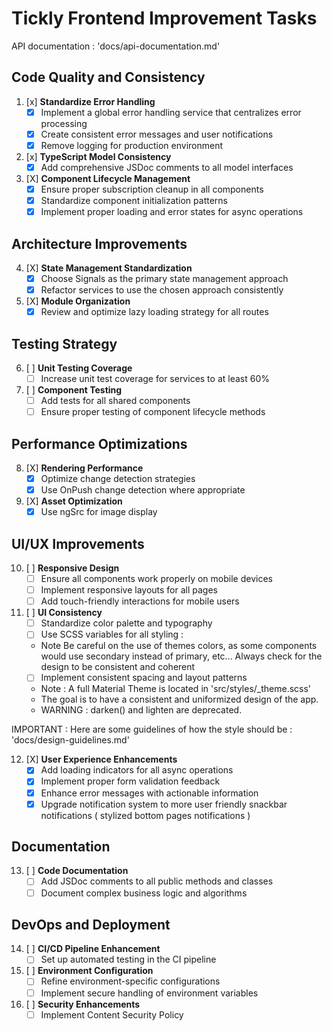 # Tickly Frontend Improvement Tasks

API documentation : 'docs/api-documentation.md'

## Code Quality and Consistency

1. [x] **Standardize Error Handling**
   - [x] Implement a global error handling service that centralizes error processing
   - [x] Create consistent error messages and user notifications
   - [x] Remove logging for production environment

2. [x] **TypeScript Model Consistency**
   - [x] Add comprehensive JSDoc comments to all model interfaces

3. [X] **Component Lifecycle Management**
   - [X] Ensure proper subscription cleanup in all components
   - [X] Standardize component initialization patterns
   - [X] Implement proper loading and error states for async operations

## Architecture Improvements

4. [X] **State Management Standardization**
   - [X] Choose Signals as the primary state management approach
   - [X] Refactor services to use the chosen approach consistently

5. [X] **Module Organization**
   - [X] Review and optimize lazy loading strategy for all routes

## Testing Strategy

6. [ ] **Unit Testing Coverage**
    - [ ] Increase unit test coverage for services to at least 60%

7. [ ] **Component Testing**
    - [ ] Add tests for all shared components
    - [ ] Ensure proper testing of component lifecycle methods

## Performance Optimizations

8. [X] **Rendering Performance**
    - [X] Optimize change detection strategies
    - [X] Use OnPush change detection where appropriate

9. [X] **Asset Optimization**
    - [X] Use ngSrc for image display

## UI/UX Improvements

10. [ ] **Responsive Design**
    - [ ] Ensure all components work properly on mobile devices
    - [ ] Implement responsive layouts for all pages
    - [ ] Add touch-friendly interactions for mobile users

11. [ ] **UI Consistency**
    - [ ] Standardize color palette and typography
    - [ ] Use SCSS variables for all styling : 
    - Note Be careful on the use of themes colors, as some components would use secondary instead of primary, etc... Always check for the design to be consistent and coherent
    - [ ] Implement consistent spacing and layout patterns
    - Note : A full Material Theme is located in 'src/styles/_theme.scss'
    - The goal is to have a consistent and uniformized design of the app.
    - WARNING :  darken() and lighten are deprecated.

IMPORTANT : Here are some guidelines of how the style should be : 'docs/design-guidelines.md'

12. [X] **User Experience Enhancements**
    - [X] Add loading indicators for all async operations
    - [X] Implement proper form validation feedback
    - [X] Enhance error messages with actionable information
    - [X] Upgrade notification system to more user friendly snackbar notifications ( stylized bottom pages notifications )

## Documentation

13. [ ] **Code Documentation**
    - [ ] Add JSDoc comments to all public methods and classes
    - [ ] Document complex business logic and algorithms

## DevOps and Deployment

14. [ ] **CI/CD Pipeline Enhancement**
    - [ ] Set up automated testing in the CI pipeline

15. [ ] **Environment Configuration**
    - [ ] Refine environment-specific configurations
    - [ ] Implement secure handling of environment variables

16. [ ] **Security Enhancements**
    - [ ] Implement Content Security Policy
